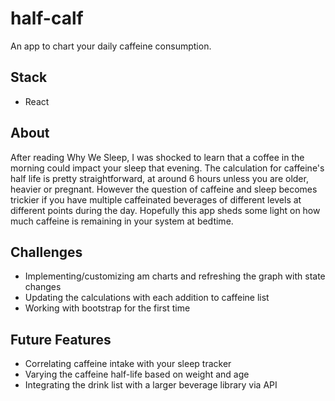# half-calf

An app to chart your daily caffeine consumption.

## Stack

- React

## About

After reading Why We Sleep, I was shocked to learn that a coffee in the morning could impact your sleep that evening. The calculation for caffeine's half life is pretty straightforward, at around 6 hours unless you are older, heavier or pregnant. However the question of caffeine and sleep becomes trickier if you have multiple caffeinated beverages of different levels at different points during the day. Hopefully this app sheds some light on how much caffeine is remaining in your system at bedtime. 

## Challenges

- Implementing/customizing am charts and refreshing the graph with state changes
- Updating the calculations with each addition to caffeine list
- Working with bootstrap for the first time

## Future Features

- Correlating caffeine intake with your sleep tracker
- Varying the caffeine half-life based on weight and age
- Integrating the drink list with a larger beverage library via API
